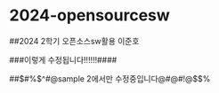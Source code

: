 # 2024-opensourcesw

##2024 2학기 오픈소스sw활용 이준호

###이렇게 수정됩니다!!!!!!####


##$#%$^#@sample 2에서만 수정중입니다@#@#!@$$%
